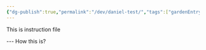 ```yaml
---
{"dg-publish":true,"permalink":"/dev/daniel-test/","tags":["gardenEntry"]}
---
```


This is instruction file

--- How this is?
